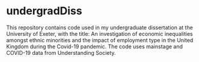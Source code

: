 # undergradDiss
This repository contains code used in my undergraduate dissertation at the University of Exeter, with the title: An investigation of economic inequalities amongst ethnic minorities and the impact of employment type in the United Kingdom during the Covid-19 pandemic. The code uses mainstage and COVID-19 data from Understanding Society. 
